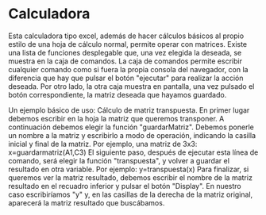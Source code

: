 # Calculadora
Esta calculadora tipo excel, además de hacer cálculos básicos al propio estilo de una hoja de cálculo normal, permite operar con matrices.
Existe una lista de funciones desplegable que, una vez elegida la deseada, se muestra en la caja de comandos.
La caja de comandos permite escribir cualquier comando como si fuera la propia consola del navegador, con la diferencia que hay que pulsar el botón "ejecutar" para realizar la acción deseada.
Por otro lado, la otra caja muestra en pantalla, una vez pulsado el botón correspondiente, la matriz deseada que hayamos guardado.

Un ejemplo básico de uso: Cálculo de matriz transpuesta.
  En primer lugar debemos escribir en la hoja la matriz que queremos transponer.
  A continuación debemos elegir la función "guardarMatriz". Debemos ponerle un nombre a la matriz y escribirlo a modo de operación, indicando la casilla inicial y final de la matriz. Por ejemplo, una matriz de 3x3: x=guardarmatriz(A1,C3)
  El siguiente paso, después de ejecutar esta línea de comando, será elegir la función "transpuesta", y volver a guardar el resultado en otra variable. Por ejemplo: y=transpuesta(x)
  Para finalizar, si queremos ver la matriz resultado, debemos escribir el nombre de la matriz resultado en el recuadro inferior y pulsar el botón "Display". En nuestro caso escribiríamos "y" y, en las casillas de la derecha de la matriz original, aparecerá la matriz resultado que buscábamos.
